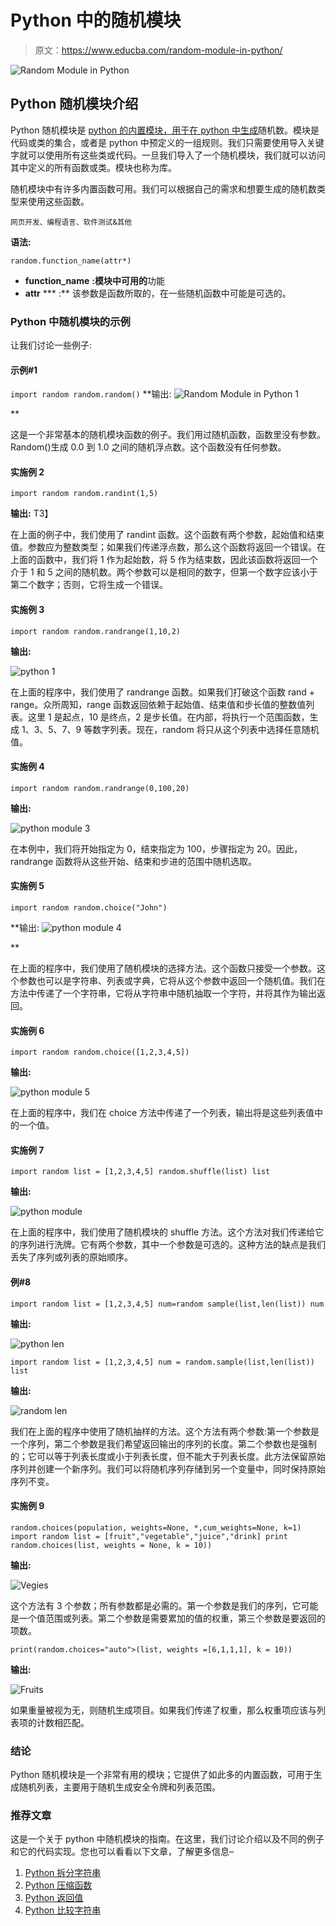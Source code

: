 # Python 中的随机模块

> 原文：<https://www.educba.com/random-module-in-python/>

![Random Module in Python](img/86150bcf21038e5a63fc1b79bdc48c7d.png)



## Python 随机模块介绍

Python 随机模块是 [python 的内置模块，用于在 python 中生成](https://www.educba.com/python-pep8/)随机数。模块是代码或类的集合，或者是 python 中预定义的一组规则。我们只需要使用导入关键字就可以使用所有这些类或代码。一旦我们导入了一个随机模块，我们就可以访问其中定义的所有函数或类。模块也称为库。

随机模块中有许多内置函数可用。我们可以根据自己的需求和想要生成的随机数类型来使用这些函数。

<small>网页开发、编程语言、软件测试&其他</small>

**语法:**

`random.function_name(attr*)`

*   **function_name** **:模块中可用的**功能
*   **attr** *** :** 该参数是函数所取的，在一些随机函数中可能是可选的。

### Python 中随机模块的示例

让我们讨论一些例子:

#### 示例#1

`import random
random.random()`
**输出:
![Random Module in Python 1](img/427b4b7a91f54a2290b935133335690d.png)

** 

这是一个非常基本的随机模块函数的例子。我们用过随机函数，函数里没有参数。Random()生成 0.0 到 1.0 之间的随机浮点数。这个函数没有任何参数。

#### 实施例 2

`import random
random.randint(1,5)`

**输出:**
T3】



在上面的例子中，我们使用了 randint 函数。这个函数有两个参数，起始值和结束值。参数应为整数类型；如果我们传递浮点数，那么这个函数将返回一个错误。在上面的函数中，我们将 1 作为起始数，将 5 作为结束数，因此该函数将返回一个介于 1 和 5 之间的随机数。两个参数可以是相同的数字，但第一个数字应该小于第二个数字；否则，它将生成一个错误。

#### 实施例 3

`import random
random.randrange(1,10,2)`

**输出:**

![python 1](img/0985f940d8904e1ad41871fe2d15ab76.png)



在上面的程序中，我们使用了 randrange 函数。如果我们打破这个函数 rand + range。众所周知，range 函数返回依赖于起始值、结束值和步长值的整数值列表。这里 1 是起点，10 是终点，2 是步长值。在内部，将执行一个范围函数，生成 1、3、5、7、9 等数字列表。现在，random 将只从这个列表中选择任意随机值。

#### 实施例 4

`import random
random.randrange(0,100,20)`

**输出:**

![python module 3](img/84602ea632d2479339f81ef86a201348.png)



在本例中，我们将开始指定为 0，结束指定为 100，步骤指定为 20。因此，randrange 函数将从这些开始、结束和步进的范围中随机选取。

#### 实施例 5

`import random
random.choice("John")`

**输出:
![python module 4](img/40f059543b74a7144a4cff62bb2ea2b6.png)

** 

在上面的程序中，我们使用了随机模块的选择方法。这个函数只接受一个参数。这个参数也可以是字符串、列表或字典，它将从这个参数中返回一个随机值。我们在方法中传递了一个字符串，它将从字符串中随机抽取一个字符，并将其作为输出返回。

#### 实施例 6

`import random
random.choice([1,2,3,4,5])`

**输出:**

![python module 5](img/f980fa66b98819ee1713b0a33ba6055f.png)



在上面的程序中，我们在 choice 方法中传递了一个列表，输出将是这些列表值中的一个值。

#### 实施例 7

`import random
list = [1,2,3,4,5] random.shuffle(list)
list`

**输出:**

![python module](img/0c749eeff2540914c3bca92abd86a12b.png)



在上面的程序中，我们使用了随机模块的 shuffle 方法。这个方法对我们传递给它的序列进行洗牌。它有两个参数，其中一个参数是可选的。这种方法的缺点是我们丢失了序列或列表的原始顺序。

#### **例#8**

`import random
list = [1,2,3,4,5] num=random sample(list,len(list))
num`

**输出:**

![python len](img/e945cdcf85790ad9dc49f8ae3fec513d.png)



`import random
list = [1,2,3,4,5] num = random.sample(list,len(list))
list`

**输出:**

![random len ](img/b98c4ce3e58f439fdecd5036e86e3a2d.png)



我们在上面的程序中使用了随机抽样的方法。这个方法有两个参数:第一个参数是一个序列，第二个参数是我们希望返回输出的序列的长度。第二个参数也是强制的；它可以等于列表长度或小于列表长度，但不能大于列表长度。此方法保留原始序列并创建一个新序列。我们可以将随机序列存储到另一个变量中，同时保持原始序列不变。

#### 实施例 9

`random.choices(population, weights=None, *,cum_weights=None, k=1)
import random
list = [fruit","vegetable","juice","drink] print random.choices(list, weights = None, k = 10))`

**输出:**

![Vegies](img/7a3569e12e1af9d8dad8c5c358804a0c.png)



这个方法有 3 个参数；所有参数都是必需的。第一个参数是我们的序列，它可能是一个值范围或列表。第二个参数是需要累加的值的权重，第三个参数是要返回的项数。

`print(random.choices="auto">(list, weights =[6,1,1,1], k = 10))`

**输出:**

![Fruits](img/332565318ab28a568f209269cedac246.png)



如果重量被视为无，则随机生成项目。如果我们传递了权重，那么权重项应该与列表项的计数相匹配。

### 结论

Python 随机模块是一个非常有用的模块；它提供了如此多的内置函数，可用于生成随机列表，主要用于随机生成安全令牌和列表范围。

### 推荐文章

这是一个关于 python 中随机模块的指南。在这里，我们讨论介绍以及不同的例子和它的代码实现。您也可以看看以下文章，了解更多信息–

1.  [Python 拆分字符串](https://www.educba.com/python-split-string/)
2.  [Python 压缩函数](https://www.educba.com/python-zip-function/)
3.  [Python 返回值](https://www.educba.com/python-return-value/)
4.  [Python 比较字符串](https://www.educba.com/python-compare-strings/)






